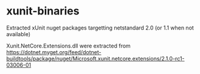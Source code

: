 # xunit-binaries

Extracted xUnit nuget packages targetting netstandard 2.0 (or 1.1 when not available)

Xunit.NetCore.Extensions.dll were extracted from https://dotnet.myget.org/feed/dotnet-buildtools/package/nuget/Microsoft.xunit.netcore.extensions/2.1.0-rc1-03006-01
